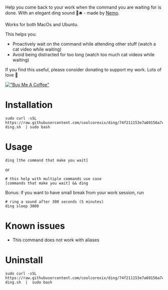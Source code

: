 Help you come back to your work when the command you are waiting for is done. With an elegant ding sound 🤌🛎 - made by [Nemo](https://twitter.com/phamhuyphat).

Works for both MacOs and Ubuntu.

This helps you:
- Proactively wait on the command while attending other stuff (watch a cat video while waiting)
- Avoid being distracted for too long (watch too much cat videos while waiting)

If you find this useful, please consider donating to support my work. Lots of love 🙏

[!["Buy Me A Coffee"](https://www.buymeacoffee.com/assets/img/custom_images/orange_img.png)](https://www.buymeacoffee.com/coolcorexil)




# Installation

```shell
sudo curl -sSL https://raw.githubusercontent.com/coolcorexix/ding/74f211153e7a69156a7c4caa64ab796b09ec6bde/install-ding.sh  | sudo bash
```

# Usage

```shell
ding [the command that make you wait]
```

or 
```
# this help with multiple commands use case
[commands that make you wait] && ding
```

Bonus: if you want to have small break from your work session, run 
```
# ring a sound after 300 seconds (5 minutes)
ding sleep 3000
```

# Known issues
- This command does not work with aliases

# Uninstall

```shell
sudo curl -sSL https://raw.githubusercontent.com/coolcorexix/ding/74f211153e7a69156a7c4caa64ab796b09ec6bde/uninstall-ding.sh  |  sudo bash
```

